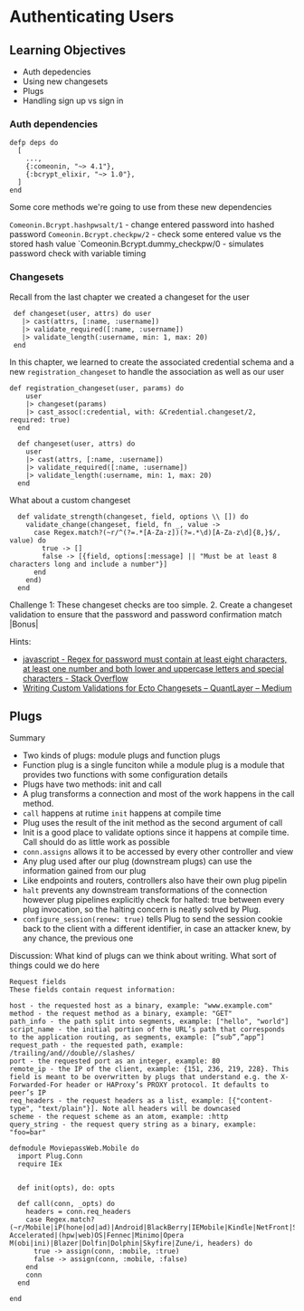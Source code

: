 # Authenticating Users

## Learning Objectives
- Auth depedencies
- Using new changesets
- Plugs
- Handling sign up vs sign in


### Auth dependencies

```
defp deps do
  [
    ...,
    {:comeonin, "~> 4.1"},
    {:bcrypt_elixir, "~> 1.0"},
  ]
end
```
Some core methods we're going to use from these new dependencies

`Comeonin.Bcrypt.hashpwsalt/1` - change entered password into hashed password
`Comeonin.Bcrypt.checkpw/2` - check some entered value vs the stored hash value
`Comeonin.Bcrypt.dummy_checkpw/0 - simulates password check with variable timing


 ### Changesets

 Recall from the last chapter we created a changeset for the user
 ```
  def changeset(user, attrs) do user
    |> cast(attrs, [:name, :username])
    |> validate_required([:name, :username])
    |> validate_length(:username, min: 1, max: 20)
  end
```

In this chapter, we learned to create the associated credential schema and a new `registration_changeset` to handle the association as well as our user
```
def registration_changeset(user, params) do
    user
    |> changeset(params)
    |> cast_assoc(:credential, with: &Credential.changeset/2, required: true)
  end

  def changeset(user, attrs) do
    user
    |> cast(attrs, [:name, :username])
    |> validate_required([:name, :username])
    |> validate_length(:username, min: 1, max: 20)
  end

```

What about a custom changeset

```
  def validate_strength(changeset, field, options \\ []) do
    validate_change(changeset, field, fn _, value ->
      case Regex.match?(~r/^(?=.*[A-Za-z])(?=.*\d)[A-Za-z\d]{8,}$/, value) do
        true -> []
        false -> [{field, options[:message] || "Must be at least 8 characters long and include a number"}]
      end
    end)
  end
```

Challenge 1: These changeset checks are too simple.
2. Create a changeset validation to ensure that the password and password confirmation match |Bonus|

Hints:
- [javascript - Regex for password must contain at least eight characters, at least one number and both lower and uppercase letters and special characters - Stack Overflow](https://stackoverflow.com/questions/19605150/regex-for-password-must-contain-at-least-eight-characters-at-least-one-number-a)
- [Writing Custom Validations for Ecto Changesets – QuantLayer – Medium](https://medium.com/@QuantLayer/writing-custom-validations-for-ecto-changesets-4971881c7684)

## Plugs
Summary
- Two kinds of plugs: module plugs and function plugs
- Function plug is a single funciton while a module plug is a module that provides two functions with some configuration details
- Plugs have two methods: init and call
- A plug transforms a connection and most of the work happens in the call method.
- `call` happens at rutime `init` happens at compile time
- Plug uses the result of the init method as the second argument of call
- Init is a good place to validate options since it happens at compile time. Call should do as little work as possible
- `conn.assigns` allows it to be accessed by every other controller and view
- Any plug used after our plug (downstream plugs) can use the information gained from our plug
- Like endpoints and routers, controllers also have their own plug pipelin
- `halt` prevents any downstream transformations of the connection however plug pipelines explicitly check for halted: true between every plug invocation, so the halting concern is neatly solved by Plug.
- `configure_session(renew: true)` tells Plug to send the session cookie back to the client with a different identifier, in case an attacker knew, by any chance, the previous one

Discussion:
What kind of plugs can we think about writing. What sort of things could we do here

```
Request fields
These fields contain request information:

host - the requested host as a binary, example: "www.example.com"
method - the request method as a binary, example: "GET"
path_info - the path split into segments, example: ["hello", "world"]
script_name - the initial portion of the URL’s path that corresponds to the application routing, as segments, example: [“sub”,”app”]
request_path - the requested path, example: /trailing/and//double//slashes/
port - the requested port as an integer, example: 80
remote_ip - the IP of the client, example: {151, 236, 219, 228}. This field is meant to be overwritten by plugs that understand e.g. the X-Forwarded-For header or HAProxy’s PROXY protocol. It defaults to peer’s IP
req_headers - the request headers as a list, example: [{"content-type", "text/plain"}]. Note all headers will be downcased
scheme - the request scheme as an atom, example: :http
query_string - the request query string as a binary, example: "foo=bar"
```

```
defmodule MoviepassWeb.Mobile do
  import Plug.Conn
  require IEx


  def init(opts), do: opts

  def call(conn, _opts) do
    headers = conn.req_headers
    case Regex.match?(~r/Mobile|iP(hone|od|ad)|Android|BlackBerry|IEMobile|Kindle|NetFront|Silk-Accelerated|(hpw|web)OS|Fennec|Minimo|Opera M(obi|ini)|Blazer|Dolfin|Dolphin|Skyfire|Zune/i, headers) do
      true -> assign(conn, :mobile, :true)
      false -> assign(conn, :mobile, :false)
    end
    conn
  end

end
```

